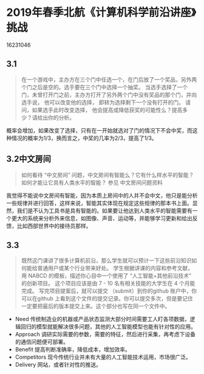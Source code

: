 # 2019年春季北航《计算机科学前沿讲座》挑战
16231046
## 3.1
>在一个游戏中，主办方在三个门中任选一个，在门后放了一个奖品，另外两个门之后是空的。选手要在三个门中选择一个抽奖。 当选手选择了一个门，未曾打开门之前，主办方打开了另外两个门中没有奖品的那个门，并向选手说， 他可以改变他的选择， 即转为选择剩下一个没有打开的门。 请问，如果选手此时改变选择， 他会提高或降低获奖的可能性么？提高多少？请给出你的分析。

概率会增加，如果改变了选择，只有在一开始就选对了门的情况下不会中奖，而这种情况的概率为1/3，换而言之，中奖的几率为2/3，提高了1/3。
## 3.2中文房间
>如何看待 “中文房间” 问题，中文房间有智能么？它有什么样水平的智能？如何才能让它具有人类水平的智能？ 参见 中文房间问题资料

我觉得不能说中文房间有智能，因为本质上房间中的人并不会中文，他只是能分析一些规律并进行回答，这样来说，智能其实体现在规定这些规律的那本书上面。显然，我们是不认为工具书是具有智能的。如果要让他达到人类水平的智能需要有一个更大的系统来分析外来信息，如图像、声音、运动等，并能够学习更新和给出反馈，比如西部世界中的接待员那样。
## 3.3
>既然这门课讲了很多计算机前沿，那么学生就可以预计一下这些前沿知识如何能给普通用户或某个行业带来好处。 学生根据讲课的内容和参考文献，用 NABCD 的模板，描述你心目中一个使用了 “人工智能+其他前沿技术” 的创新项目。 这个项目应该是由 7 - 10 名有相关技能的大学生在 4 个月能完成。 写完项目提案后，就可以提交 （submit）到你的github 账户中，你可以在github 上看到这个文件的提交记录。你可以提交多次，但是要记住一定要把最后的版本提交上来。这个部分也写在同一个文件中。

- Need
传统制造业的机器或产品状态监测大部分时间需要工人盯各项数据，逻辑回归的模型就能解决很多问题，其他的人工智能模型也能有针对性的应用。
- Approach
调研实际需要的参数，需要的特征，然后进行采集，再考虑下设备的通信问题便可部署。
- Benefit
提高判断准确率，降低成本，增加效率。
- Competitors
现今传统行业并未有大量的人工智能技术运用，市场很广泛。
- Delivery
网站，或者针对性的推送。

